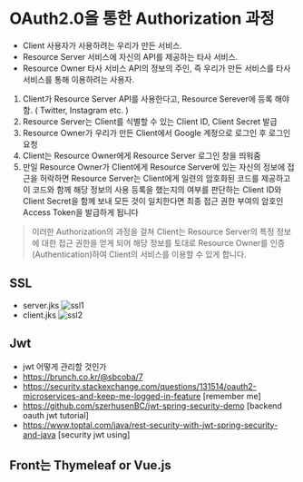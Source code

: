 # OAuth2.0을 통한 Authorization 과정  
- Client	사용자가 사용하려는 우리가 만든 서비스.
- Resource Server	서비스에 자신의 API를 제공하는 타사 서비스.
- Resource Owner	타사 서비스 API의 정보의 주인, 즉 우리가 만든 서비스를 타사 서비스를 통해 이용하려는 사용자.  
1) Client가 Resource Server API를 사용한다고, Resource Serever에 등록 해야함. ( Twitter, Instagram etc. )  
2) Resource Server는 Client를 식별할 수 있는 Client ID, Client Secret 발급  
3) Resource Owner가 우리가 만든 Client에서 Google 계정으로 로그인 후 로그인 요청  
4) Client는 Resource Owner에게 Resource Server 로그인 창을 띄워줌  
5) 만일 Resource Owner가 Client에게 Resource Server에 있는 자신의 정보에 접근을 허락하면 Resource Server는 Client에게 일련의 암호화된 코드를 제공하고 이 코드와 함께 해당 정보의 사용 등록을 했는지의 여부를 판단하는 Client ID와 Client Secret을 함께 보내 모든 것이 일치한다면 최종 접근 권한 부여의 암호인 Access Token을 발급하게 됩니다  

> 이러한 Authorization의 과정을 걸쳐 Client는 Resource Server의 특정 정보에 대한 접근 권한을 얻게 되어 해당 정보를 토대로 Resource Owner를 인증(Authentication)하여 Client의 서비스를 이용할 수 있게 합니다.  

## SSL  
- server.jks
![ssl1](https://user-images.githubusercontent.com/34512538/67954120-b7482100-fc33-11e9-8f6e-1f932b4c7297.PNG)  
- client.jks
![ssl2](https://user-images.githubusercontent.com/34512538/67954121-b7e0b780-fc33-11e9-8f30-2cc23cedebbb.PNG)




## Jwt
- jwt 어떻게 관리할 것인가
- https://brunch.co.kr/@sbcoba/7  
- https://security.stackexchange.com/questions/131514/oauth2-microservices-and-keep-me-logged-in-feature [remember me]  
- https://github.com/szerhusenBC/jwt-spring-security-demo [backend oauth jwt tutorial]  
- https://www.toptal.com/java/rest-security-with-jwt-spring-security-and-java [security jwt using]
## Front는 Thymeleaf or Vue.js

